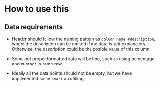 # How to use this

## Data requirements

- Header should follow the naming pattern as `column name #description`, where the description can be omited if the data is self explanatory. Otherwise, the description could be the posible value of this column

- Some not proper formatted data will be fine, such as using percentage and number in same row. 

- Ideally all the data points should not be empty, but we have implemented some `smart` autofilling,